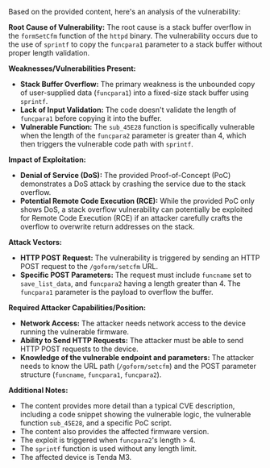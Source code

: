 Based on the provided content, here's an analysis of the vulnerability:

**Root Cause of Vulnerability:**
The root cause is a stack buffer overflow in the `formSetCfm` function of the `httpd` binary. The vulnerability occurs due to the use of `sprintf` to copy the `funcpara1` parameter to a stack buffer without proper length validation.

**Weaknesses/Vulnerabilities Present:**
- **Stack Buffer Overflow:** The primary weakness is the unbounded copy of user-supplied data (`funcpara1`) into a fixed-size stack buffer using `sprintf`.
- **Lack of Input Validation:** The code doesn't validate the length of `funcpara1` before copying it into the buffer.
- **Vulnerable Function:** The `sub_45E28` function is specifically vulnerable when the length of the `funcpara2` parameter is greater than 4, which then triggers the vulnerable code path with `sprintf`.

**Impact of Exploitation:**
- **Denial of Service (DoS):** The provided Proof-of-Concept (PoC) demonstrates a DoS attack by crashing the service due to the stack overflow.
- **Potential Remote Code Execution (RCE):** While the provided PoC only shows DoS, a stack overflow vulnerability can potentially be exploited for Remote Code Execution (RCE) if an attacker carefully crafts the overflow to overwrite return addresses on the stack.

**Attack Vectors:**
- **HTTP POST Request:** The vulnerability is triggered by sending an HTTP POST request to the `/goform/setcfm` URL.
- **Specific POST Parameters:** The request must include `funcname` set to `save_list_data`, and `funcpara2` having a length greater than 4. The `funcpara1` parameter is the payload to overflow the buffer.

**Required Attacker Capabilities/Position:**
- **Network Access:** The attacker needs network access to the device running the vulnerable firmware.
- **Ability to Send HTTP Requests:** The attacker must be able to send HTTP POST requests to the device.
- **Knowledge of the vulnerable endpoint and parameters:** The attacker needs to know the URL path (`/goform/setcfm`) and the POST parameter structure (`funcname`, `funcpara1`, `funcpara2`).

**Additional Notes:**
- The content provides more detail than a typical CVE description, including a code snippet showing the vulnerable logic, the vulnerable function `sub_45E28`, and a specific PoC script.
- The content also provides the affected firmware version.
- The exploit is triggered when `funcpara2`'s length > 4.
- The `sprintf` function is used without any length limit.
- The affected device is Tenda M3.